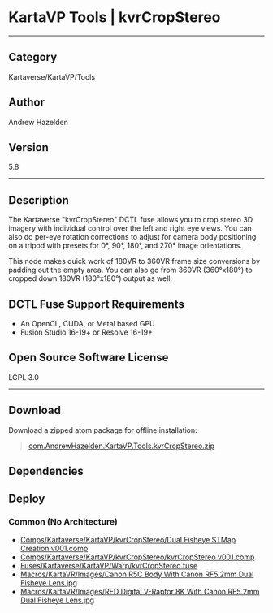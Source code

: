 # KartaVP Tools | kvrCropStereo
___

## Category
Kartaverse/KartaVP/Tools

## Author
Andrew Hazelden

## Version
5.8

___

## Description
<p>The Kartaverse "kvrCropStereo" DCTL fuse allows you to crop stereo 3D imagery with individual control over the left and right eye views. You can also do per-eye rotation corrections to adjust for camera body positioning on a tripod with presets for 0&deg;, 90&deg;, 180&deg;, and 270&deg; image orientations.</p>

<p>This node makes quick work of 180VR to 360VR frame size conversions by padding out the empty area. You can also go from 360VR (360&deg;x180&deg;) to cropped down 180VR (180&deg;x180&deg;) output as well.</p>

<h2>DCTL Fuse Support Requirements</h2>

<ul>
<li>An OpenCL, CUDA, or Metal based GPU</li>
<li>Fusion Studio 16-19+ or Resolve 16-19+</li>
</ul>

<h2>Open Source Software License</h2>
<p>LGPL 3.0</p>


___

## Download

Download a zipped atom package for offline installation:
> [com.AndrewHazelden.KartaVP.Tools.kvrCropStereo.zip](https://gitlab.com/WeSuckLess/Reactor/-/archive/master/Reactor-master.zip?path=Atoms/com.AndrewHazelden.KartaVP.Tools.kvrCropStereo)  

## Dependencies

## Deploy

### Common (No Architecture)

<ul>
<li><a href="https://gitlab.com/WeSuckLess/Reactor/-/blob/master/Atoms/com.AndrewHazelden.KartaVP.Tools.kvrCropStereo/Comps/Kartaverse/KartaVP/kvrCropStereo/Dual Fisheye STMap Creation v001.comp?ref_type=heads">Comps/Kartaverse/KartaVP/kvrCropStereo/Dual Fisheye STMap Creation v001.comp</a></li>
<li><a href="https://gitlab.com/WeSuckLess/Reactor/-/blob/master/Atoms/com.AndrewHazelden.KartaVP.Tools.kvrCropStereo/Comps/Kartaverse/KartaVP/kvrCropStereo/kvrCropStereo v001.comp?ref_type=heads">Comps/Kartaverse/KartaVP/kvrCropStereo/kvrCropStereo v001.comp</a></li>
<li><a href="https://gitlab.com/WeSuckLess/Reactor/-/blob/master/Atoms/com.AndrewHazelden.KartaVP.Tools.kvrCropStereo/Fuses/Kartaverse/KartaVP/Warp/kvrCropStereo.fuse?ref_type=heads">Fuses/Kartaverse/KartaVP/Warp/kvrCropStereo.fuse</a></li>
<li><a href="https://gitlab.com/WeSuckLess/Reactor/-/blob/master/Atoms/com.AndrewHazelden.KartaVP.Tools.kvrCropStereo/Macros/KartaVR/Images/Canon R5C Body With Canon RF5.2mm Dual Fisheye Lens.jpg?ref_type=heads">Macros/KartaVR/Images/Canon R5C Body With Canon RF5.2mm Dual Fisheye Lens.jpg</a></li>
<li><a href="https://gitlab.com/WeSuckLess/Reactor/-/blob/master/Atoms/com.AndrewHazelden.KartaVP.Tools.kvrCropStereo/Macros/KartaVR/Images/RED Digital V-Raptor 8K With Canon RF5.2mm Dual Fisheye Lens.jpg?ref_type=heads">Macros/KartaVR/Images/RED Digital V-Raptor 8K With Canon RF5.2mm Dual Fisheye Lens.jpg</a></li>
</ul>

